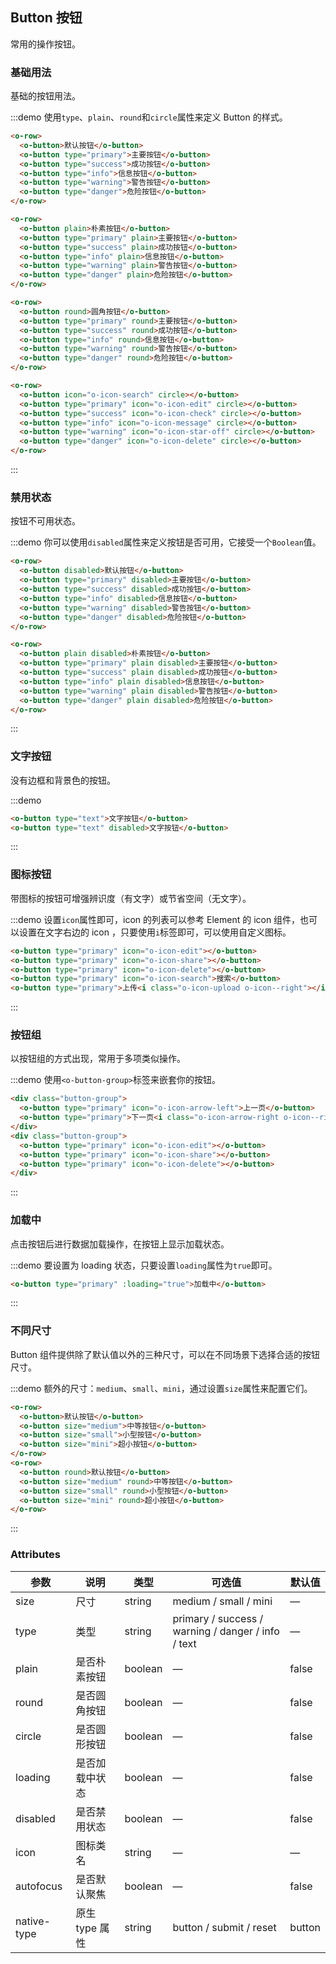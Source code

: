 ## Button 按钮
常用的操作按钮。

### 基础用法

基础的按钮用法。

:::demo 使用`type`、`plain`、`round`和`circle`属性来定义 Button 的样式。

```html
<o-row>
  <o-button>默认按钮</o-button>
  <o-button type="primary">主要按钮</o-button>
  <o-button type="success">成功按钮</o-button>
  <o-button type="info">信息按钮</o-button>
  <o-button type="warning">警告按钮</o-button>
  <o-button type="danger">危险按钮</o-button>
</o-row>

<o-row>
  <o-button plain>朴素按钮</o-button>
  <o-button type="primary" plain>主要按钮</o-button>
  <o-button type="success" plain>成功按钮</o-button>
  <o-button type="info" plain>信息按钮</o-button>
  <o-button type="warning" plain>警告按钮</o-button>
  <o-button type="danger" plain>危险按钮</o-button>
</o-row>

<o-row>
  <o-button round>圆角按钮</o-button>
  <o-button type="primary" round>主要按钮</o-button>
  <o-button type="success" round>成功按钮</o-button>
  <o-button type="info" round>信息按钮</o-button>
  <o-button type="warning" round>警告按钮</o-button>
  <o-button type="danger" round>危险按钮</o-button>
</o-row>

<o-row>
  <o-button icon="o-icon-search" circle></o-button>
  <o-button type="primary" icon="o-icon-edit" circle></o-button>
  <o-button type="success" icon="o-icon-check" circle></o-button>
  <o-button type="info" icon="o-icon-message" circle></o-button>
  <o-button type="warning" icon="o-icon-star-off" circle></o-button>
  <o-button type="danger" icon="o-icon-delete" circle></o-button>
</o-row>
```
:::

### 禁用状态

按钮不可用状态。

:::demo 你可以使用`disabled`属性来定义按钮是否可用，它接受一个`Boolean`值。

```html
<o-row>
  <o-button disabled>默认按钮</o-button>
  <o-button type="primary" disabled>主要按钮</o-button>
  <o-button type="success" disabled>成功按钮</o-button>
  <o-button type="info" disabled>信息按钮</o-button>
  <o-button type="warning" disabled>警告按钮</o-button>
  <o-button type="danger" disabled>危险按钮</o-button>
</o-row>

<o-row>
  <o-button plain disabled>朴素按钮</o-button>
  <o-button type="primary" plain disabled>主要按钮</o-button>
  <o-button type="success" plain disabled>成功按钮</o-button>
  <o-button type="info" plain disabled>信息按钮</o-button>
  <o-button type="warning" plain disabled>警告按钮</o-button>
  <o-button type="danger" plain disabled>危险按钮</o-button>
</o-row>
```
:::

### 文字按钮

没有边框和背景色的按钮。

:::demo
```html
<o-button type="text">文字按钮</o-button>
<o-button type="text" disabled>文字按钮</o-button>
```
:::

### 图标按钮

带图标的按钮可增强辨识度（有文字）或节省空间（无文字）。

:::demo 设置`icon`属性即可，icon 的列表可以参考 Element 的 icon 组件，也可以设置在文字右边的 icon ，只要使用`i`标签即可，可以使用自定义图标。

```html
<o-button type="primary" icon="o-icon-edit"></o-button>
<o-button type="primary" icon="o-icon-share"></o-button>
<o-button type="primary" icon="o-icon-delete"></o-button>
<o-button type="primary" icon="o-icon-search">搜索</o-button>
<o-button type="primary">上传<i class="o-icon-upload o-icon--right"></i></o-button>
```
:::

### 按钮组

以按钮组的方式出现，常用于多项类似操作。

:::demo 使用`<o-button-group>`标签来嵌套你的按钮。

```html
<div class="button-group">
  <o-button type="primary" icon="o-icon-arrow-left">上一页</o-button>
  <o-button type="primary">下一页<i class="o-icon-arrow-right o-icon--right"></i></o-button>
</div>
<div class="button-group">
  <o-button type="primary" icon="o-icon-edit"></o-button>
  <o-button type="primary" icon="o-icon-share"></o-button>
  <o-button type="primary" icon="o-icon-delete"></o-button>
</div>
```
:::

### 加载中

点击按钮后进行数据加载操作，在按钮上显示加载状态。

:::demo 要设置为 loading 状态，只要设置`loading`属性为`true`即可。

```html
<o-button type="primary" :loading="true">加载中</o-button>
```
:::

### 不同尺寸

Button 组件提供除了默认值以外的三种尺寸，可以在不同场景下选择合适的按钮尺寸。

:::demo 额外的尺寸：`medium`、`small`、`mini`，通过设置`size`属性来配置它们。

```html
<o-row>
  <o-button>默认按钮</o-button>
  <o-button size="medium">中等按钮</o-button>
  <o-button size="small">小型按钮</o-button>
  <o-button size="mini">超小按钮</o-button>
</o-row>
<o-row>
  <o-button round>默认按钮</o-button>
  <o-button size="medium" round>中等按钮</o-button>
  <o-button size="small" round>小型按钮</o-button>
  <o-button size="mini" round>超小按钮</o-button>
</o-row>
```
:::

### Attributes
| 参数      | 说明    | 类型      | 可选值       | 默认值   |
|---------- |-------- |---------- |-------------  |-------- |
| size     | 尺寸   | string  |   medium / small / mini            |    —     |
| type     | 类型   | string    |   primary / success / warning / danger / info / text |     —    |
| plain     | 是否朴素按钮   | boolean    | — | false   |
| round     | 是否圆角按钮   | boolean    | — | false   |
| circle     | 是否圆形按钮   | boolean    | — | false   |
| loading     | 是否加载中状态   | boolean    | — | false   |
| disabled  | 是否禁用状态    | boolean   | —   | false   |
| icon  | 图标类名 | string   |  —  |  —  |
| autofocus  | 是否默认聚焦 | boolean   |  —  |  false  |
| native-type | 原生 type 属性 | string | button / submit / reset | button |
